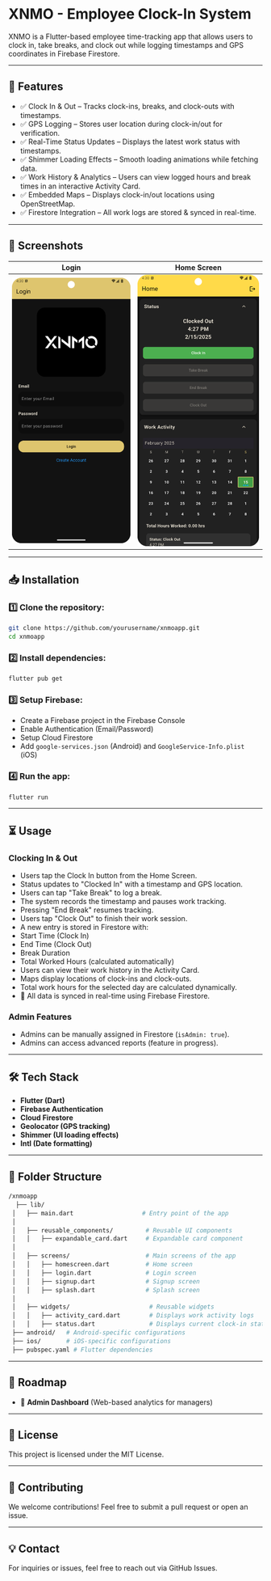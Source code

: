 # XNMO - Employee Clock-In System

XNMO is a Flutter-based employee time-tracking app that allows users to clock in, take breaks, and clock out while logging timestamps and GPS coordinates in Firebase Firestore.

---

## 🚀 Features
- ✅ Clock In & Out – Tracks clock-ins, breaks, and clock-outs with timestamps.
- ✅ GPS Logging – Stores user location during clock-in/out for verification.
- ✅ Real-Time Status Updates – Displays the latest work status with timestamps.
- ✅ Shimmer Loading Effects – Smooth loading animations while fetching data.
- ✅ Work History & Analytics – Users can view logged hours and break times in an interactive Activity Card.
- ✅ Embedded Maps – Displays clock-in/out locations using OpenStreetMap.
- ✅ Firestore Integration – All work logs are stored & synced in real-time.

---

## 📸 Screenshots

| Login | Home Screen |
|-------|------------|
| ![Login](images/login.png) | ![Home Screen](images/homePage.png) |


---

## 📥 Installation

### 1️⃣ Clone the repository:

```sh
git clone https://github.com/yourusername/xnmoapp.git
cd xnmoapp
```

### 2️⃣ Install dependencies:

```sh
flutter pub get
```

### 3️⃣ Setup Firebase:

- Create a Firebase project in the Firebase Console
- Enable Authentication (Email/Password)
- Setup Cloud Firestore
- Add `google-services.json` (Android) and `GoogleService-Info.plist` (iOS)

### 4️⃣ Run the app:

```sh
flutter run
```

---

## ⏳ Usage

### Clocking In & Out
- Users tap the Clock In button from the Home Screen.
- Status updates to "Clocked In" with a timestamp and GPS location.
- Users can tap "Take Break" to log a break.
- The system records the timestamp and pauses work tracking.
- Pressing "End Break" resumes tracking.
- Users tap "Clock Out" to finish their work session.
- A new entry is stored in Firestore with:
- Start Time (Clock In)
- End Time (Clock Out)
- Break Duration
- Total Worked Hours (calculated automatically)
- Users can view their work history in the Activity Card.
- Maps display locations of clock-ins and clock-outs.
- Total work hours for the selected day are calculated dynamically.
- 🚀 All data is synced in real-time using Firebase Firestore.

### Admin Features
- Admins can be manually assigned in Firestore (`isAdmin: true`).
- Admins can access advanced reports (feature in progress).

---

## 🛠️ Tech Stack

- **Flutter (Dart)**
- **Firebase Authentication**
- **Cloud Firestore**
- **Geolocator (GPS tracking)**
- **Shimmer (UI loading effects)**
- **Intl (Date formatting)**

---

## 📂 Folder Structure

```bash
/xnmoapp
  ├── lib/
 │   ├── main.dart                   # Entry point of the app
 │
 │   ├── reusable_components/         # Reusable UI components
 │   │   ├── expandable_card.dart     # Expandable card component
 │
 │   ├── screens/                     # Main screens of the app
 │   │   ├── homescreen.dart          # Home screen
 │   │   ├── login.dart               # Login screen
 │   │   ├── signup.dart              # Signup screen
 │   │   ├── splash.dart              # Splash screen
 │
 │   ├── widgets/                      # Reusable widgets
 │   │   ├── activity_card.dart        # Displays work activity logs
 │   │   ├── status.dart               # Displays current clock-in status
 ├── android/   # Android-specific configurations
 ├── ios/       # iOS-specific configurations
 ├── pubspec.yaml # Flutter dependencies
```

---

## 🔮 Roadmap

- 🚀 **Admin Dashboard** (Web-based analytics for managers)

---

## 📜 License

This project is licensed under the MIT License.

---

## 🙌 Contributing

We welcome contributions! Feel free to submit a pull request or open an issue.

---

## 💡 Contact

For inquiries or issues, feel free to reach out via GitHub Issues.


